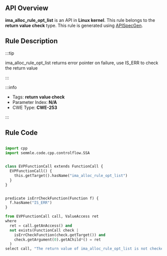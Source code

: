 ---
---


## API Overview
**ima_alloc_rule_opt_list** is an API in **Linux kernel**. This rule belongs to the **return value check** type. This rule is generated using [APISpecGen](../../tools/APISpecGen).
## Rule Description

:::tip

ima_alloc_rule_opt_list returns error pointer on failure, use IS_ERR to check the return value

:::

:::info

- Tags: **return value check**
- Parameter Index: **N/A**
- CWE Type: **CWE-253**

:::

## Rule Code
```python

import cpp
import semmle.code.cpp.controlflow.SSA


class EVPFunctionCall extends FunctionCall {
  EVPFunctionCall() {
    this.getTarget().hasName("ima_alloc_rule_opt_list")
  }
}


predicate isErrCheckFunction(Function f) {
  f.hasName("IS_ERR") 
}

from EVPFunctionCall call, ValueAccess ret
where
  ret = call.getAnAccess() and
  not exists(FunctionCall check |
    isErrCheckFunction(check.getTarget()) and
    check.getArgument(0).getAChild*() = ret
  )
select call, "The return value of ima_alloc_rule_opt_list is not checked with IS_ERR."
    
```